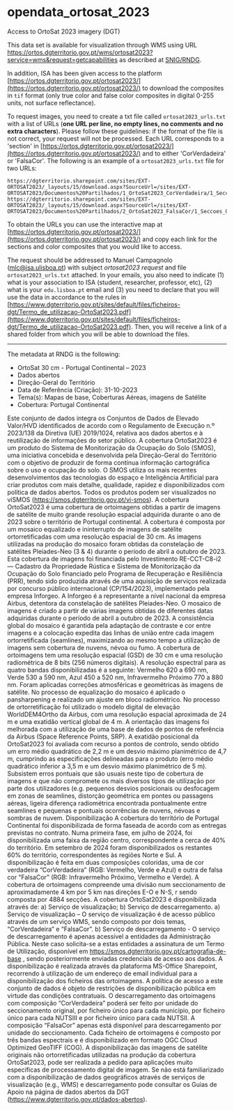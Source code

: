 # opendata_ortosat_2023
Access to OrtoSat 2023 imagery (DGT)

This data set is available for visualization through WMS using URL https://ortos.dgterritorio.gov.pt/wms/ortosat2023?service=wms&request=getcapabilities as described at [SNIG/RNDG](https://snig.dgterritorio.gov.pt/rndg).

In addition, ISA has been given access to the platform [https://ortos.dgterritorio.gov.pt/ortosat2023/](https://ortos.dgterritorio.gov.pt/ortosat2023/) to download the composites in `tif` format (only true color and false color composites in digital 0-255 units, not surface reflectance). 

To request images, you need to create a txt file called `ortosat2023_urls.txt` with a list of URLs (**one URL per line, no empty lines, no comments and no extra characters**). Please follow these guidelines: if the format of the file is not correct, your request will not be processed. Each URL corresponds to a 'section' in [https://ortos.dgterritorio.gov.pt/ortosat2023/](https://ortos.dgterritorio.gov.pt/ortosat2023/) and to either 'CorVerdadeira' or 'FalsaCor'. The following is an example of a `ortosat2023_urls.txt` file for two URLs:
```
https://dgterritorio.sharepoint.com/sites/EXT-ORTOSAT2023/_layouts/15/download.aspx?SourceUrl=/sites/EXT-ORTOSAT2023/Documentos%20Partilhados/1_OrtoSat2023_CorVerdadeira/1_Seccoes_OrtoSat2023_CorVerdadeira/Seccoes_2800/OrtoSat2023_2893_CorVerdadeira.tif
https://dgterritorio.sharepoint.com/sites/EXT-ORTOSAT2023/_layouts/15/download.aspx?SourceUrl=/sites/EXT-ORTOSAT2023/Documentos%20Partilhados/2_OrtoSat2023_FalsaCor/1_Seccoes_OrtoSat2023_FalsaCor/Seccoes_3000/OrtoSat2023_3050_FalsaCor.tif
```

To obtain the URLs you can use the interactive map at [https://ortos.dgterritorio.gov.pt/ortosat2023/](https://ortos.dgterritorio.gov.pt/ortosat2023/) and copy each link for the sections and color composites that you would like to access.

The request should be addressed to Manuel Campagnolo (mlc@isa.ulisboa.pt) with subject *ortosat2023 request* and file `ortosat2023_urls.txt` attached. In your emails, you also need to indicate (1) what is your association to ISA (student, researcher, professor, etc), (2) what is your `edu.lisboa.pt` email and (3) you need to declare that you will use the data in accordance to the rules in [https://www.dgterritorio.gov.pt/sites/default/files/ficheiros-dgt/Termo_de_utilizacao-OrtoSat2023.pdf](https://www.dgterritorio.gov.pt/sites/default/files/ficheiros-dgt/Termo_de_utilizacao-OrtoSat2023.pdf). Then, you will receive a link of a shared folder from which you will be able to download the files.

---

The metadata at RNDG is the following:
- OrtoSat 30 cm - Portugal Continental – 2023
- Dados abertos
- Direção-Geral do Território
- Data de Referência (Criação): 31-10-2023
- Tema(s): Mapas de base, Coberturas Aéreas, imagens de Satélite
- Cobertura: Portugal Continental

Este conjunto de dados integra os Conjuntos de Dados de Elevado Valor/HVD identificados de acordo com o Regulamento de Execução n.º 2023/138 da Diretiva (UE) 2019/1024, relativa aos dados abertos e à reutilização de informações do setor público. A cobertura OrtoSat2023 é um produto do Sistema de Monitorização da Ocupação do Solo (SMOS), uma iniciativa concebida e desenvolvida pela Direção-Geral do Território com o objetivo de produzir de forma contínua informação cartográfica sobre o uso e ocupação do solo. O SMOS utiliza os mais recentes desenvolvimentos das tecnologias do espaço e Inteligência Artificial para criar produtos com mais detalhe, qualidade, rapidez e disponibilizados com política de dados abertos. Todos os produtos podem ser visualizados no viSMOS (https://smos.dgterritorio.gov.pt/vi-smos). A cobertura OrtoSat2023 é uma cobertura de ortoimagens obtidas a partir de imagens de satélite de muito grande resolução espacial adquirida durante o ano de 2023 sobre o território de Portugal continental. A cobertura é composta por um mosaico equalizado e ininterrupto de imagens de satélite ortorretificadas com uma resolução espacial de 30 cm. As imagens utilizadas na produção do mosaico foram obtidas da constelação de satélites Pleiades-Neo (3 & 4) durante o período de abril a outubro de 2023. Esta cobertura de imagens foi financiada pelo Investimento RE-CCT-C8-i2 — Cadastro da Propriedade Rústica e Sistema de Monitorização da Ocupação do Solo financiado pelo Programa de Recuperação e Resiliência (PRR), tendo sido produzida através de uma aquisição de serviços realizada por concurso público internacional (CP/154/2023), implementado pela empresa Inforgeo. A Inforgeo é a representante a nível nacional da empresa Airbus, detentora da constelação de satélites Pleiades-Neo. O mosaico de imagens é criado a partir de várias imagens obtidas de diferentes datas adquiridas durante o período de abril a outubro de 2023. A consistência global do mosaico é garantida pela adaptação de contraste e cor entre imagens e a colocação expedita das linhas de união entre cada imagem ortorretificada (seamlines), maximizando ao mesmo tempo a utilização de imagens sem cobertura de nuvens, névoa ou fumo. A cobertura de ortoimagens tem uma resolução espacial (GSD) de 30 cm e uma resolução radiométrica de 8 bits (256 números digitais). A resolução espectral para as quatro bandas disponibilizadas é a seguinte: Vermelho 620 a 690 nm, Verde 530 a 590 nm, Azul 450 a 520 nm, Infravermelho Próximo 770 a 880 nm. Foram aplicadas correções atmosféricas e geométricas às imagens de satélite. No processo de equalização do mosaico é aplicado o pansharpening e realizado um ajuste em bloco radiométrico. No processo de ortorretificação foi utilizado o modelo digital de elevação WorldDEM4Ortho da Airbus, com uma resolução espacial aproximada de 24 m e uma exatidão vertical global de 4 m. A orientação das imagens foi melhorada com a utilização de uma base de dados de pontos de referência da Airbus (Space Reference Points, SRP). A exatidão posicional da OrtoSat2023 foi avaliada com recurso a pontos de controlo, sendo obtido um erro médio quadrático de 2,2 m e um desvio máximo planimétrico de 4,7 m, cumprindo as especificações delineadas para o produto (erro médio quadrático inferior a 3,5 m e um desvio máximo planimétrico de 5 m). Subsistem erros pontuais que são usuais neste tipo de cobertura de imagens e que não compromete os mais diversos tipos de utilização por parte dos utilizadores (e.g. pequenos desvios posicionais ou desfocagem em zonas de seamlines, distorção geométrica em pontes ou passagens aéreas, ligeira diferença radiométrica encontrada pontualmente entre seamlines e pequenas e pontuais ocorrências de nuvens, névoas e sombras de nuvem. Disponibilização A cobertura do território de Portugal Continental foi disponibilizada de forma faseada de acordo com as entregas previstas no contrato. Numa primeira fase, em julho de 2024, foi disponibilizada uma faixa da região centro, correspondente a cerca de 40% do território. Em setembro de 2024 foram disponibilizados os restantes 60% do território, correspondentes às regiões Norte e Sul. A disponibilização é feita em duas composições coloridas, uma de cor verdadeira “CorVerdadeira” (RGB: Vermelho, Verde e Azul) e outra de falsa cor “FalsaCor” (RGB: Infravermelho Próximo, Vermelho e Verde). A cobertura de ortoimagens compreende uma divisão num seccionamento de aproximadamente 4 km por 5 km nas direções E-O e N-S, r sendo composta por 4884 secções. A cobertura OrtoSat2023 é disponibilizada através de: a) Serviço de visualização; b) Serviço de descarregamento. a) Serviço de visualização – O serviço de visualização é de acesso público através de um serviço WMS, sendo composto por dois temas, “CorVerdadeira” e “FalsaCor”. b) Serviço de descarregamento - O serviço de descarregamento é apenas acessível a entidades da Administração Pública. Neste caso solicita-se a estas entidades a assinatura de um Termo de Utilização, disponível em https://smos.dgterritorio.gov.pt/cartografia-de-base , sendo posteriormente enviadas credenciais de acesso aos dados. A disponibilização é realizada através da plataforma MS-Office Sharepoint, recorrendo à utilização de um endereço de email individual para a disponibilização dos ficheiros das ortoimagens. A política de acesso a este conjunto de dados é objeto de restrições de disponibilização pública em virtude das condições contratuais. O descarregamento das ortoimagens com composição “CorVerdadeira” poderá ser feito por unidade do seccionamento original, por ficheiro único para cada município, por ficheiro único para cada NUTSIII e por ficheiro único para cada NUTSII. A composição “FalsaCor” apenas está disponível para descarregamento por unidade do seccionamento. Cada ficheiro de ortoimagens é composto por três bandas espectrais e é disponibilizado em formato OGC Cloud Optimized GeoTIFF (COG). A disponibilização das imagens de satélite originais não ortorretificadas utilizadas na produção da cobertura OrtoSat2023, pode ser realizada a pedido para aplicações muito específicas de processamento digital de imagem. Se não está familiarizado com a disponibilização de dados geográficos através de serviços de visualização (e.g., WMS) e descarregamento pode consultar os Guias de Apoio na página de dados abertos da DGT (https://www.dgterritorio.gov.pt/dados-abertos).

